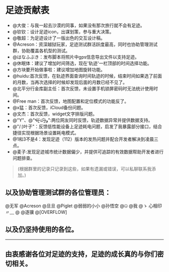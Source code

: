 # 足迹贡献表

- @大俊：与我一起去沙漠的同事，如果没有那次旅行就不会有足迹。
- @钦钦：设计足迹icon，出谋划策，参与重大决策。
- @敬超：为足迹设计了一版出色的交互设计稿。
- @Acreson：资深越狱玩家，足迹测试群活跃度最高，同时也协助管理测试群，协助覆盖各机型的测试。
- @はなふぶき：发布脚本将照片中gps信息导出文件以支持足迹。
- @休眠体：建议了增加时间筛选，现在'轨迹'一栏顶部的时间选择功能。
- @方块要开始做事啦：建议增加地图旋转功能。
- @huidu:首次反馈，在轨迹界面查询时间轨迹的时候，结束时间如果选了前面的月数，当再次选择的时候却发现后面的月数已经不见了。
- @北平分行金库副主任：首次反馈，未设置手机锁屏密码时无法统计使用时间。
- @Free man：首次反馈，地图配置和定位模式的功能反了。
- @x猛：首次反馈，iCloud备份问题。
- @文杰：首次反馈，widget文字排版问题。
- @"Y"、@"٩(˃̶͈̀௰˂̶͈́)و":两位网友同时反馈，轨迹数据异常并提供数据支持。
- @"/:)叶子"：反馈低性能设备上足迹耗电问题，启发了我暴露部分接口，结合捷径实现根据场景设置耗电模式。
- @1和3不是4：发现足迹（112）版本的发热问题并配合开发者解决到凌晨三点。
- @麦子:发现足迹城市统计数据偏少，并提供可追踪的有效数据帮助开发者进行问题排查。

>(根据群里的记录只记录到这些，如果有遗漏或错误，可以私聊联系我添加。)

## 以及协助管理测试群的各位管理员：
@无军 @Acreson @旦旦 @Piglet @弱弱的小小 @孙悟空 @🤐️ @我 @ゝ 心相印〃﹏ @                      @逐骥 @[OVERFLOW]

## 以及仍坚持使用的各位。

----

## 由衷感谢各位对足迹的支持，足迹的成长真的与你们密切相关。
